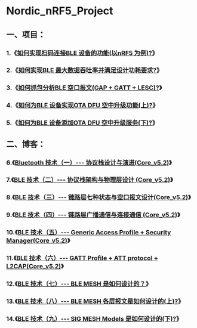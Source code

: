 # Nordic_nRF5_Project
## 一、项目：

### 1.《[如何实现扫码连接BLE 设备的功能(以nRF5 为例)?](https://github.com/StreamAI/Nordic_nRF5_Project/tree/main/examples/ble_central/ble_app_uart_c)》

### 2.《[如何实现BLE 最大数据吞吐率并满足设计功耗要求?](https://github.com/StreamAI/Nordic_nRF5_Project/tree/main/examples/ble_peripheral/ble_app_uart)》

### 3.《[如何抓包分析BLE 空口报文(GAP + GATT + LESC)?](https://github.com/StreamAI/Nordic_nRF5_Project/tree/main/examples/ble_peripheral/ble_app_hrs)》

### 4.《[如何为BLE 设备实现OTA DFU 空中升级功能(上)?](https://github.com/StreamAI/Nordic_nRF5_Project/tree/main/BLE_Buttonless_DFU)》

### 5.《[如何为BLE 设备添加OTA DFU 空中升级服务(下)?](https://github.com/StreamAI/Nordic_nRF5_Project/tree/main/BLE_NUS_DFU)》



## 二、博客：

### 6.《[Bluetooth 技术（一）--- 协议栈设计与演进(Core_v5.2)](https://blog.csdn.net/m0_37621078/article/details/106995704)》

### 7.《[BLE 技术（二）--- 协议栈架构与物理层设计 (Core_v5.2)](https://blog.csdn.net/m0_37621078/article/details/107411324)》

### 8.《[BLE 技术（三）--- 链路层七种状态与空口报文设计(Core_v5.2)](https://blog.csdn.net/m0_37621078/article/details/107697019)》

### 9.《[BLE 技术（四）--- 链路层广播通信与连接通信 (Core_v5.2)](https://blog.csdn.net/m0_37621078/article/details/107724799)》

### 10.《[BLE 技术（五）--- Generic Access Profile + Security Manager(Core_v5.2)](https://blog.csdn.net/m0_37621078/article/details/107850523)》

### 11.《[BLE 技术（六）--- GATT Profile + ATT protocol + L2CAP(Core_v5.2)](https://blog.csdn.net/m0_37621078/article/details/108391261)》

### 12.《[BLE 技术（七）--- BLE MESH 是如何设计的？](https://blog.csdn.net/m0_37621078/article/details/116357471)》

### 13.《[BLE 技术（八）--- BLE MESH 各层报文是如何设计的(上)?](https://blog.csdn.net/m0_37621078/article/details/117399744)》

### 14.《[BLE 技术（九）--- SIG MESH Models 是如何设计的(下)?](https://blog.csdn.net/m0_37621078/article/details/117811869)》


